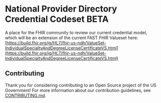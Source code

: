 # National Provider Directory Credential Codeset BETA 

A place for the FHIR community to review our current credential model, which will be an extension of the current FAST FHIR Valueset here: 
[https://build.fhir.org/ig/HL7/fhir-us-ndh/ValueSet-IndividualSpecialtyAndDegreeLicenseCertificateVS.html](https://build.fhir.org/ig/HL7/fhir-us-ndh/ValueSet-IndividualSpecialtyAndDegreeLicenseCertificateVS.html)



## Contributing
Thank you for considering contributing to an Open Source project of the US Government! For more information about our contribution guidelines, see [CONTRIBUTING.md](CONTRIBUTING.md).

